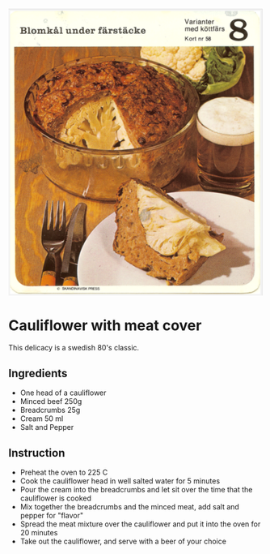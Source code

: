 ![cauliflower_meat_cover.png](../../img/cauliflower_with_meat_cover.png)

# Cauliflower with meat cover
This delicacy is a swedish 80's classic.

## Ingredients

- One head of a cauliflower
- Minced beef 250g
- Breadcrumbs 25g
- Cream 50 ml 
- Salt and Pepper

## Instruction

- Preheat the oven to 225 C
- Cook the cauliflower head in well salted water for 5 minutes
- Pour the cream into the breadcrumbs and let sit over the time that the cauliflower is cooked
- Mix together the breadcrumbs and the minced meat, add salt and pepper for "flavor"
- Spread the meat mixture over the cauliflower and put it into the oven for 20 minutes 
- Take out the cauliflower, and serve with a beer of your choice
